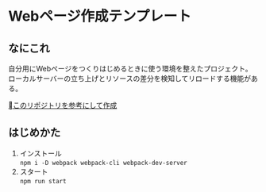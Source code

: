 # Webページ作成テンプレート

## なにこれ
自分用にWebページをつくりはじめるときに使う環境を整えたプロジェクト。  
ローカルサーバーの立ち上げとリソースの差分を検知してリロードする機能がある。  

[このリポジトリを参考にして作成](https://github.com/ics-creative/170330_webpack/tree/master/tutorial-webpack-dev-server)

## はじめかた
1. インストール  
`npm i -D webpack webpack-cli webpack-dev-server`  
2. スタート  
`npm run start`